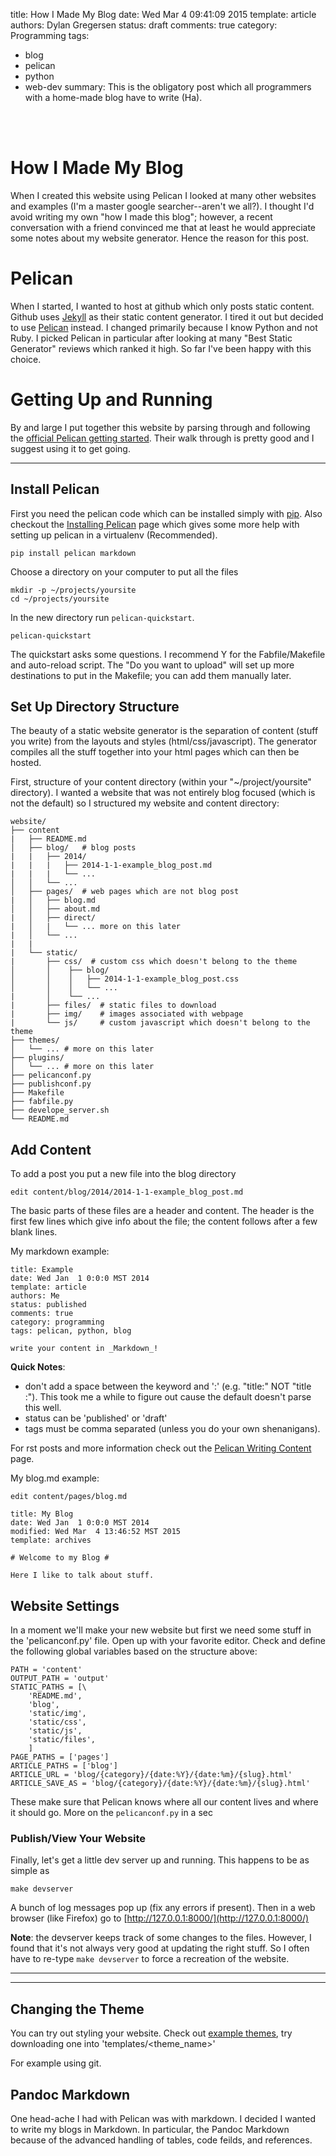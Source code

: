 title: How I Made My Blog
date: Wed Mar  4 09:41:09 2015
template: article
authors: Dylan Gregersen
status: draft
comments: true
category: Programming 
tags: 
- blog
- pelican
- python
- web-dev
summary: This is the obligatory post which all programmers with a home-made blog have to write (Ha).

<br>
<br>

# How I Made My Blog #

When I created this website using Pelican I looked at many other websites and examples (I'm a master google searcher--aren't we all?). I thought I'd avoid writing my own "how I made this blog"; however, a recent conversation with a friend convinced me that at least he would appreciate some notes about my website generator. Hence the reason for this post.

# Pelican #

When I started, I wanted to host at github which only posts static content. Github uses [Jekyll](https://help.github.com/articles/using-jekyll-with-pages/) as their static content generator. I tired it out but decided to use [Pelican](http://docs.getpelican.com/en/3.5.0/) instead. I changed primarily because I know Python and not Ruby. I picked Pelican in particular after looking at many "Best Static Generator" reviews which ranked it high. So far I've been happy with this choice.

# Getting Up and Running #

By and large I put together this website by parsing through and following the [official Pelican getting started](http://docs.getpelican.com/en/3.5.0/). Their walk through is pretty good and I suggest using it to get going.

<hr>

## Install Pelican ##

First you need the pelican code which can be installed simply with [pip](https://pip.pypa.io/en/latest/). Also checkout the [Installing Pelican](http://docs.getpelican.com/en/3.5.0/install.html) page which gives some more help with setting up pelican in a virtualenv (Recommended).

    pip install pelican markdown

Choose a directory on your computer to put all the files

    mkdir -p ~/projects/yoursite
    cd ~/projects/yoursite

In the new directory run `pelican-quickstart`. 

    pelican-quickstart

The quickstart asks some questions. I recommend Y for the Fabfile/Makefile and auto-reload script. The "Do you want to upload" will set up more destinations to put in the Makefile; you can add them manually later.

## Set Up Directory Structure ##

The beauty of a static website generator is the separation of content (stuff you write) from the layouts and styles (html/css/javascript). The generator compiles all the stuff together into your html pages which can then be hosted. 

First, structure of your content directory (within your "~/project/yoursite" directory). I wanted a website that was not entirely blog focused (which is not the default) so I structured my website and content directory:

    website/
    ├── content
    |   ├── README.md
    │   ├── blog/   # blog posts
    |   |   ├── 2014/
    |   |   |   ├── 2014-1-1-example_blog_post.md
    |   |   |   └── ... 
    │   │   └── ...
    │   ├── pages/  # web pages which are not blog post
    |   │   ├── blog.md
    │   │   ├── about.md
    |   │   ├── direct/
    |   │   |   └── ... more on this later
    |   │   └── ...
    |   |   
    |   └── static/
    |       ├── css/  # custom css which doesn't belong to the theme
    │       │    ├── blog/
    │       │    │   ├── 2014-1-1-example_blog_post.css
    │       │    │   └── ... 
    |       │    └── ... 
    |       ├── files/  # static files to download
    |       ├── img/    # images associated with webpage
    |       └── js/     # custom javascript which doesn't belong to the theme
    ├── themes/
    │   └── ... # more on this later
    ├── plugins/
    │   └── ... # more on this later
    ├── pelicanconf.py
    ├── publishconf.py
    ├── Makefile
    ├── fabfile.py 
    ├── develope_server.sh
    └── README.md
  


## Add Content ##

To add a post you put a new file into the blog directory

    edit content/blog/2014/2014-1-1-example_blog_post.md

The basic parts of these files are a header and content. The header is the first few lines which give info about the file; the content follows after a few blank lines.

My markdown example:

    title: Example
    date: Wed Jan  1 0:0:0 MST 2014
    template: article
    authors: Me
    status: published
    comments: true
    category: programming
    tags: pelican, python, blog
    
    write your content in _Markdown_!

__Quick Notes__: 

* don't add a space between the keyword and ':' (e.g. "title:" NOT "title :"). This took me a while to figure out cause the default doesn't parse this well.
* status can be 'published' or 'draft'
* tags must be comma separated (unless you do your own shenanigans). 

For rst posts and more information check out the [Pelican Writing Content](http://docs.getpelican.com/en/3.5.0/content.html) page.

My blog.md example:

    edit content/pages/blog.md

    title: My Blog
    date: Wed Jan  1 0:0:0 MST 2014
    modified: Wed Mar  4 13:46:52 MST 2015
    template: archives
    
    # Welcome to my Blog #
    
    Here I like to talk about stuff. 


## Website Settings ##

In a moment we'll make your new website but first we need some stuff in the 'pelicanconf.py' file. Open up with your favorite editor. Check and define the following global variables based on the structure above:

    PATH = 'content'
    OUTPUT_PATH = 'output'
    STATIC_PATHS = [\
        'README.md',
        'blog',
        'static/img',
        'static/css',
        'static/js',        
        'static/files',            
        ]
    PAGE_PATHS = ['pages']
    ARTICLE_PATHS = ['blog']
    ARTICLE_URL = 'blog/{category}/{date:%Y}/{date:%m}/{slug}.html'
    ARTICLE_SAVE_AS = 'blog/{category}/{date:%Y}/{date:%m}/{slug}.html' 

These make sure that Pelican knows where all our content lives and where it should go. More on the `pelicanconf.py` in a sec


### Publish/View Your Website ###

Finally, let's get a little dev server up and running. This happens to be as simple as 

    make devserver

A bunch of log messages pop up (fix any errors if present). Then in a web browser (like Firefox) go to [http://127.0.0.1:8000/](http://127.0.0.1:8000/)

__Note__: the devserver keeps track of some changes to the files. However, I found that it's not always very good at updating the right stuff. So I often have to re-type `make devserver` to force a recreation of the website.


<hr>
<hr>











## Changing the Theme ##

You can try out styling your website. Check out [example themes](http://www.pelicanthemes.com/), try downloading one into 'templates/<theme_name>'

For example using git.

    

## Pandoc Markdown ##

One head-ache I had with Pelican was with markdown. I decided I wanted to write my blogs in Markdown. In particular, the Pandoc Markdown because of the advanced handling of tables, code feilds, and references. 










